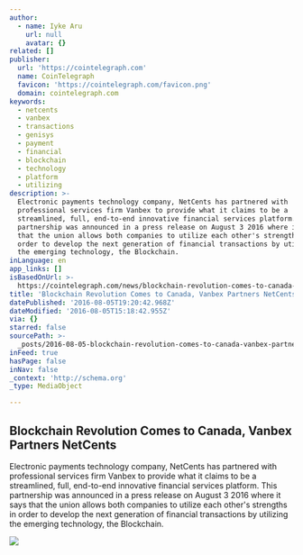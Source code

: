 ```yaml
---
author:
  - name: Iyke Aru
    url: null
    avatar: {}
related: []
publisher:
  url: 'https://cointelegraph.com'
  name: CoinTelegraph
  favicon: 'https://cointelegraph.com/favicon.png'
  domain: cointelegraph.com
keywords:
  - netcents
  - vanbex
  - transactions
  - genisys
  - payment
  - financial
  - blockchain
  - technology
  - platform
  - utilizing
description: >-
  Electronic payments technology company, NetCents has partnered with
  professional services firm Vanbex to provide what it claims to be a
  streamlined, full, end-to-end innovative financial services platform. This
  partnership was announced in a press release on August 3 2016 where it says
  that the union allows both companies to utilize each other's strengths in
  order to develop the next generation of financial transactions by utilizing
  the emerging technology, the Blockchain.
inLanguage: en
app_links: []
isBasedOnUrl: >-
  https://cointelegraph.com/news/blockchain-revolution-comes-to-canada-vanbex-partners-netcents
title: 'Blockchain Revolution Comes to Canada, Vanbex Partners NetCents'
datePublished: '2016-08-05T19:20:42.968Z'
dateModified: '2016-08-05T15:18:42.955Z'
via: {}
starred: false
sourcePath: >-
  _posts/2016-08-05-blockchain-revolution-comes-to-canada-vanbex-partners-netce.md
inFeed: true
hasPage: false
inNav: false
_context: 'http://schema.org'
_type: MediaObject

---
```

<article style=""><h1>Blockchain Revolution Comes to Canada, Vanbex Partners NetCents</h1><p>Electronic payments technology company, NetCents has partnered with professional services firm Vanbex to provide what it claims to be a streamlined, full, end-to-end innovative financial services platform. This partnership was announced in a press release on August 3 2016 where it says that the union allows both companies to utilize each other's strengths in order to develop the next generation of financial transactions by utilizing the emerging technology, the Blockchain.</p><img src="https://cointelegraph.com/images/725_Ly9jb2ludGVsZWdyYXBoLmNvbS9zdG9yYWdlL3VwbG9hZHMvdmlldy9hOTdhNjUyZWI5YmEyYWI2Zjc2NWIyOGE2YWFlYmJkMC5qcGc=.jpg" /></article>
